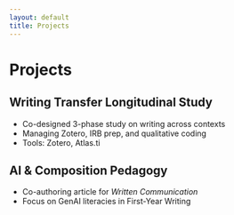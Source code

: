 ```yaml
---
layout: default
title: Projects
---
```


# Projects

## Writing Transfer Longitudinal Study  
- Co-designed 3-phase study on writing across contexts  
- Managing Zotero, IRB prep, and qualitative coding  
- Tools: Zotero, Atlas.ti

## AI & Composition Pedagogy  
- Co-authoring article for *Written Communication*  
- Focus on GenAI literacies in First-Year Writing 

